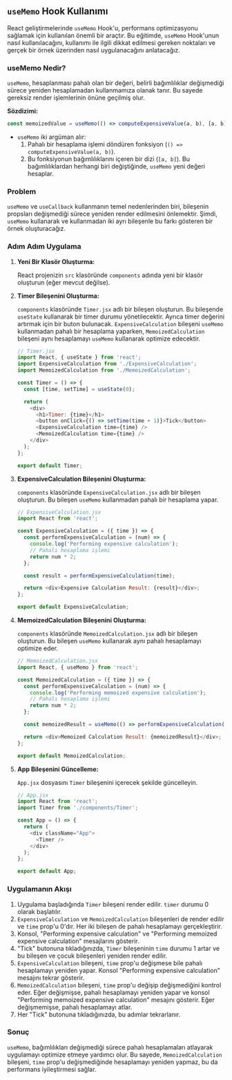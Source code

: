 ## `useMemo` Hook Kullanımı

React geliştirmelerinde `useMemo` Hook'u, performans optimizasyonu sağlamak için kullanılan önemli bir araçtır. Bu eğitimde, `useMemo` Hook'unun nasıl kullanılacağını, kullanımı ile ilgili dikkat edilmesi gereken noktaları ve gerçek bir örnek üzerinden nasıl uygulanacağını anlatacağız.

### useMemo Nedir?

`useMemo`, hesaplanması pahalı olan bir değeri, belirli bağımlılıklar değişmediği sürece yeniden hesaplamadan kullanmamıza olanak tanır. Bu sayede gereksiz render işlemlerinin önüne geçilmiş olur.

**Sözdizimi:**

```javascript
const memoizedValue = useMemo(() => computeExpensiveValue(a, b), [a, b]);
```

- `useMemo` iki argüman alır:
  1. Pahalı bir hesaplama işlemi döndüren fonksiyon (`() => computeExpensiveValue(a, b)`).
  2. Bu fonksiyonun bağımlılıklarını içeren bir dizi (`[a, b]`). Bu bağımlılıklardan herhangi biri değiştiğinde, `useMemo` yeni değeri hesaplar.

### Problem

`useMemo` ve `useCallback` kullanmanın temel nedenlerinden biri, bileşenin propsları değişmediği sürece yeniden render edilmesini önlemektir. Şimdi, `useMemo` kullanarak ve kullanmadan iki ayrı bileşenle bu farkı gösteren bir örnek oluşturacağız.

### Adım Adım Uygulama

1. **Yeni Bir Klasör Oluşturma:**
   
   React projenizin `src` klasöründe `components` adında yeni bir klasör oluşturun (eğer mevcut değilse).

2. **Timer Bileşenini Oluşturma:**

   `components` klasöründe `Timer.jsx` adlı bir bileşen oluşturun. Bu bileşende `useState` kullanarak bir timer durumu yönetilecektir. Ayrıca timer değerini artırmak için bir buton bulunacak. `ExpensiveCalculation` bileşeni `useMemo` kullanmadan pahalı bir hesaplama yaparken, `MemoizedCalculation` bileşeni aynı hesaplamayı `useMemo` kullanarak optimize edecektir.

   ```javascript
   // Timer.jsx
   import React, { useState } from 'react';
   import ExpensiveCalculation from './ExpensiveCalculation';
   import MemoizedCalculation from './MemoizedCalculation';

   const Timer = () => {
     const [time, setTime] = useState(0);

     return (
       <div>
         <h1>Timer: {time}</h1>
         <button onClick={() => setTime(time + 1)}>Tick</button>
         <ExpensiveCalculation time={time} />
         <MemoizedCalculation time={time} />
       </div>
     );
   };

   export default Timer;
   ```

3. **ExpensiveCalculation Bileşenini Oluşturma:**

   `components` klasöründe `ExpensiveCalculation.jsx` adlı bir bileşen oluşturun. Bu bileşen `useMemo` kullanmadan pahalı bir hesaplama yapar.

   ```javascript
   // ExpensiveCalculation.jsx
   import React from 'react';

   const ExpensiveCalculation = ({ time }) => {
     const performExpensiveCalculation = (num) => {
       console.log('Performing expensive calculation');
       // Pahalı hesaplama işlemi
       return num * 2;
     };

     const result = performExpensiveCalculation(time);

     return <div>Expensive Calculation Result: {result}</div>;
   };

   export default ExpensiveCalculation;
   ```

4. **MemoizedCalculation Bileşenini Oluşturma:**

   `components` klasöründe `MemoizedCalculation.jsx` adlı bir bileşen oluşturun. Bu bileşen `useMemo` kullanarak aynı pahalı hesaplamayı optimize eder.

   ```javascript
   // MemoizedCalculation.jsx
   import React, { useMemo } from 'react';

   const MemoizedCalculation = ({ time }) => {
     const performExpensiveCalculation = (num) => {
       console.log('Performing memoized expensive calculation');
       // Pahalı hesaplama işlemi
       return num * 2;
     };

     const memoizedResult = useMemo(() => performExpensiveCalculation(time), [time]);

     return <div>Memoized Calculation Result: {memoizedResult}</div>;
   };

   export default MemoizedCalculation;
   ```

5. **App Bileşenini Güncelleme:**

   `App.jsx` dosyasını `Timer` bileşenini içerecek şekilde güncelleyin.

   ```javascript
   // App.jsx
   import React from 'react';
   import Timer from './components/Timer';

   const App = () => {
     return (
       <div className="App">
         <Timer />
       </div>
     );
   };

   export default App;
   ```

### Uygulamanın Akışı

1. Uygulama başladığında `Timer` bileşeni render edilir. `timer` durumu 0 olarak başlatılır.
2. `ExpensiveCalculation` ve `MemoizedCalculation` bileşenleri de render edilir ve `time` prop'u 0'dır. Her iki bileşen de pahalı hesaplamayı gerçekleştirir.
3. Konsol, "Performing expensive calculation" ve "Performing memoized expensive calculation" mesajlarını gösterir.
4. "Tick" butonuna tıkladığınızda, `Timer` bileşeninin `time` durumu 1 artar ve bu bileşen ve çocuk bileşenleri yeniden render edilir.
5. `ExpensiveCalculation` bileşeni, `time` prop'u değişmese bile pahalı hesaplamayı yeniden yapar. Konsol "Performing expensive calculation" mesajını tekrar gösterir.
6. `MemoizedCalculation` bileşeni, `time` prop'u değişip değişmediğini kontrol eder. Eğer değişmişse, pahalı hesaplamayı yeniden yapar ve konsol "Performing memoized expensive calculation" mesajını gösterir. Eğer değişmemişse, pahalı hesaplamayı atlar.
7. Her "Tick" butonuna tıkladığınızda, bu adımlar tekrarlanır.

### Sonuç

`useMemo`, bağımlılıkları değişmediği sürece pahalı hesaplamaları atlayarak uygulamayı optimize etmeye yardımcı olur. Bu sayede, `MemoizedCalculation` bileşeni, `time` prop'u değişmediğinde hesaplamayı yeniden yapmaz, bu da performans iyileştirmesi sağlar.

